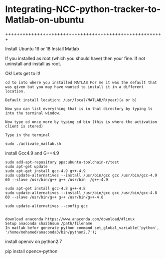 # Integrating-NCC-python-tracker-to-Matlab-on-ubuntu
+++++++++++++++++++++++++++++++++++++++++++++++++++++++

Install Ubuntu 16 or 18 
Install Matlab 

If you installed as root (which you should have) then your fine. If not uninstall and install as root.

Ok! Lets get to it!

    cd to into where you installed MATLAB For me it was the default that was given but you may have wanted to install it in a different location.

    Default install location: /usr/local/MATLAB/R(year)(a or b)

    Now you can list everything that is in that directory by typing ls into the terminal window.

    Now type cd once more by typing cd bin (this is where the activation client is stored)

    Type in the terminal

    sudo ./activate_matlab.sh



install Gcc4.9 and G++4.9

    sudo add-apt-repository ppa:ubuntu-toolchain-r/test
    sudo apt-get update
    sudo apt-get install gcc-4.9 g++-4.9
    sudo update-alternatives --install /usr/bin/gcc gcc /usr/bin/gcc-4.9 60 --slave /usr/bin/g++ g++ /usr/bin  /g++-4.9

    sudo apt-get install gcc-4.8 g++-4.8
    sudo update-alternatives --install /usr/bin/gcc gcc /usr/bin/gcc-4.8 60 --slave /usr/bin/g++ g++ /usr/bin/g++-4.8

    sudo update-alternatives --config gcc


    download anaconda https://www.anaconda.com/download/#linux
    Setup anaconda sha256sum /path/filename
    In matlab befor generate python command set_global_variable('python', '/home/mohamed/anaconda3/bin/python2.7');
    
 install opencv on python2.7 
 
 pip install opencv-python
    
     
